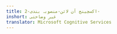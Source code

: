```yaml
---
title: اکسچینج آن لائن-منصوبہ بندی-2-
inshort: غیر وضاحتی
translator: Microsoft Cognitive Services
---
```




